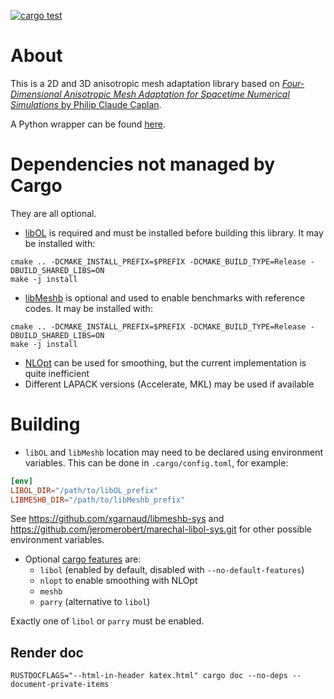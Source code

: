[![cargo test](https://github.com/tucanos/tucanos/actions/workflows/test.yml/badge.svg)](https://github.com/tucanos/tucanos/actions/workflows/test.yml)

# About

This is a 2D and 3D anisotropic mesh adaptation library based on [*Four-Dimensional Anisotropic Mesh Adaptation for
Spacetime Numerical Simulations* by
Philip Claude Caplan](https://www.cs.middlebury.edu/~pcaplan/docs/Caplan_2019_PhD.pdf).

A Python wrapper can be found [here](https://github.com/tucanos/pytucanos).

# Dependencies not managed by Cargo

They are all optional.

* [libOL](https://github.com/LoicMarechal/libOL) is required and must be installed before building this library. It may be installed with:
```
cmake .. -DCMAKE_INSTALL_PREFIX=$PREFIX -DCMAKE_BUILD_TYPE=Release -DBUILD_SHARED_LIBS=ON
make -j install
```
* [libMeshb](https://github.com/LoicMarechal/libMeshb) is optional and used to enable benchmarks with reference codes. It may be installed with:
```
cmake .. -DCMAKE_INSTALL_PREFIX=$PREFIX -DCMAKE_BUILD_TYPE=Release -DBUILD_SHARED_LIBS=ON
make -j install
```
* [NLOpt](https://github.com/stevengj/nlopt) can be used for smoothing, but the current implementation is quite inefficient
* Different LAPACK versions (Accelerate, MKL) may be used if available

# Building

* `libOL` and `libMeshb` location may need to be declared using environment variables. This can be done in `.cargo/config.toml`, for example:
```toml
[env]
LIBOL_DIR="/path/to/libOL_prefix"
LIBMESHB_DIR="/path/to/libMeshb_prefix"
```
See <https://github.com/xgarnaud/libmeshb-sys> and <https://github.com/jeromerobert/marechal-libol-sys.git> for other possible environment variables.

* Optional [cargo features](https://doc.rust-lang.org/cargo/reference/features.html) are:
    - `libol` (enabled by default, disabled with `--no-default-features`)
    - `nlopt` to enable smoothing with NLOpt
    - `meshb`
    - `parry` (alternative to `libol`)

Exactly one of `libol` or `parry` must be enabled.

## Render doc

```
RUSTDOCFLAGS="--html-in-header katex.html" cargo doc --no-deps --document-private-items
```
